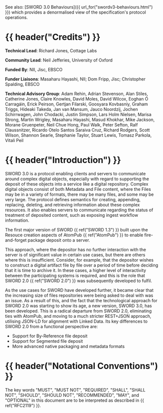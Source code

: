 See also: [SWORD 3.0 Behaviours]({{ url_for("swordv3-behaviours.html") }}) which provides a denormalised view of the specification's
protocol operations.


# {{ header("Credits") }}

**Technical Lead**: Richard Jones, Cottage Labs

**Community Lead**: Neil Jefferies, University of Oxford

**Funded By**: NII, Jisc, EBSCO

**Funder Liaisons**: Masaharu Hayashi, NII; Dom Fripp, Jisc; Christopher Spalding, EBSCO

**Technical Advisory Group**:
Adam Rehin, Adrian Stevenson, Alan Stiles, Catherine Jones, Claire Knowles, David Moles, David Wilcox, Eoghan &Oacute; Carrag&aacute;in, Erick Peirson, 
Gertjan Filarski, Goosyara Kovbasniy, Graham Triggs, Hideaki Takeda, Jan van Mansum, Jauco Noordzij, Jochen Schirrwagen, John Chodacki,
Justin Simpson, Lars Holm Nielsen, Marisa Strong, Martin Wrigley, Masaharu Hayashi, Masud Khokhar, Mike Jackson,
Morane Gruenpeter, Neil Chue Hong, Paul Walk, Peter Sefton, Ralf Claussnitzer, Ricardo Otelo Santos Saraiva Cruz, Richard Rodgers, 
Scott Wilson, Shannon Searle, Stephanie Taylor, Stuart Lewis, Tomasz Parkola, Vitali Peil

# {{ header("Introduction") }}

SWORD 3.0 is a protocol enabling clients and servers to communicate around complex digital objects, especially with regard to supporting the
deposit of these objects into a service like a digital repository.  Complex digital objects consist of both Metadata and File content, 
where the Files may be in a variety of formats, there may be many files, and some may be very large.  The protocol defines semantics for
creating, appending, replacing, deleting, and retrieving information about these complex resources.  It also enables servers to communicate
regarding the status of treatment of deposited content, such as exposing ingest workflow information.

The first major version of SWORD {{ ref("SWORD 1.3") }} built upon the Resouce creation aspects of AtomPub {{ ref("AtomPub") }} to enable 
fire-and-forget package deposit onto a server.

This approach, where the depositor has no further interaction with the server is of significant value in certain use cases, but there are 
others where this is insufficient. Consider, for example, that the depositor wishes to construct a digital artifact file by file over a 
period of time before deciding that it is time to archive it. In these cases, a higher level of interactivity between the participating 
systems is required, and this is the role that SWORD 2.0 {{ ref("SWORD 2.0") }} was subsequently developed to fulfil.

As the use cases for SWORD have developed further, it became clear that the increasing size of files repositories were being asked to deal
with was an issue.  As a result of this, and the fact that the technological approach for SWORD 2.0 was starting to show its age, a new
version, SWORD 3.0, has been developed.  This is a radical departure from SWORD 2.0, eliminating ties with AtomPub, and moving to a much
stricter REST+JSON approach, utilising JSON-LD for alignment with Linked Data.  Its key differences to SWORD 2.0 from a functional
perspective are:

* Support for By-Reference file deposit
* Support for Segmented file deposit
* More advanced native packaging and metadata formats


# {{ header("Notational Conventions") }}

The key words "MUST", "MUST NOT", "REQUIRED", "SHALL", "SHALL NOT", "SHOULD", "SHOULD NOT", "RECOMMENDED", "MAY", and "OPTIONAL" in this 
document are to be interpreted as described in {{ ref("RFC2119") }}.
